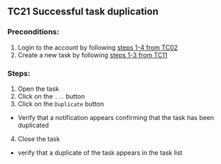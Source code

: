## TC21 Successful task duplication
### Preconditions:
1. Login to the account by following [steps 1-4 from TC02](TC02.md)
2. Create a new task by following [steps 1-3 from TC11](TC11.md)
### Steps:
1. Open the task
2. Click on the `...` button
3. Click on the `Duplicate` button 
* Verify that a notification appears confirming that the task has been duplicated
4. Close the task
* verify that a duplicate of the task appears in the task list
